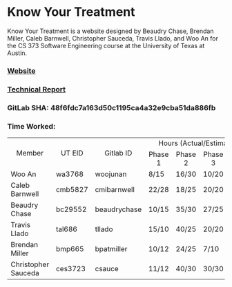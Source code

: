 # Know Your Treatment

Know Your Treatment is a website designed by Beaudry Chase, Brendan Miller, Caleb Barnwell, Christopher Sauceda, Travis Llado, and Woo An for the CS 373 Software Engineering course at the University of Texas at Austin.

### [Website](http://www.knowyourtreatment.com)

### [Technical Report](https://knowyourtreatment.gitbook.io/project)

### GitLab SHA: 48f6fdc7a163d50c1195ca4a32e9cba51da886fb

### Time Worked:

<table>
    <tr align="center"><td rowspan="2">Member</td><td rowspan="2">UT EID</td><td rowspan="2">Gitlab ID</td><td colspan="4">Hours (Actual/Estimated)</td></tr>
    <tr align="center"><td>Phase 1</td><td>Phase 2</td><td>Phase 3</td><td>Phase 4</td></tr>
    <tr><td>Woo An</td><td>wa3768</td><td>woojunan</td><td>8/15</td><td>16/30</td><td>10/20</td><td>?/?</td></tr>
    <tr><td>Caleb Barnwell</td><td>cmb5827</td><td>cmibarnwell</td><td>22/28</td><td>18/25</td><td>20/20</td><td>?/?</td></tr>
    <tr><td>Beaudry Chase</td><td>bc29552</td><td>beaudrychase</td><td>10/15</td><td>35/30</td><td>27/25</td><td>?/?</td></tr>
    <tr><td>Travis Llado</td><td>tal686</td><td>tllado</td><td>15/10</td><td>40/25</td><td>20/20</td><td>?/?</td></tr>
    <tr><td>Brendan Miller</td><td>bmp665</td><td>bpatmiller</td><td>10/12</td><td>24/25</td><td>7/10</td><td>?/?</td></tr>
    <tr><td>Christopher Sauceda</td><td>ces3723</td><td>csauce</td><td>11/12</td><td>40/30</td><td>30/30</td><td>?/?</td></tr>
</table>
